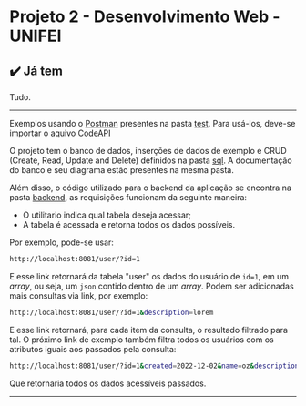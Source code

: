 # Projeto 2 - Desenvolvimento Web - UNIFEI


## ✔️ Já tem

Tudo.

---

Exemplos usando o [Postman](https://www.postman.com/) presentes na pasta [test](/backend/test/). Para usá-los, deve-se importar o aquivo [CodeAPI](/backend/test/CodeBaseAPI.postman.json)

O projeto tem o banco de dados, inserções de dados de exemplo e CRUD (Create, Read, Update and Delete) definidos na pasta [sql](/sql). A documentação do banco e seu diagrama estão presentes na mesma pasta.

Além disso, o código utilizado para o backend da aplicação se encontra na pasta [backend](/backend), as requisições funcionam da seguinte maneira:

- O utilitario indica qual tabela deseja acessar;
- A tabela é acessada e retorna todos os dados possíveis.

Por exemplo, pode-se usar:

```bash
http://localhost:8081/user/?id=1
```

E esse link retornará da tabela "user" os dados do usuário de `id=1`, em um _array_, ou seja, um `json` contido dentro de um _array_. Podem ser adicionadas mais consultas via link, por exemplo:

```bash
http://localhost:8081/user/?id=1&description=lorem
```

E esse link retornará, para cada item da consulta, o resultado filtrado para tal. O próximo link de exemplo também filtra todos os usuários com os atributos iguais aos passados pela consulta:

```bash
http://localhost:8081/user/?id=1&created=2022-12-02&name=oz&description=lorem&deleted=true
```

Que retornaria todos os dados acessíveis passados.

---